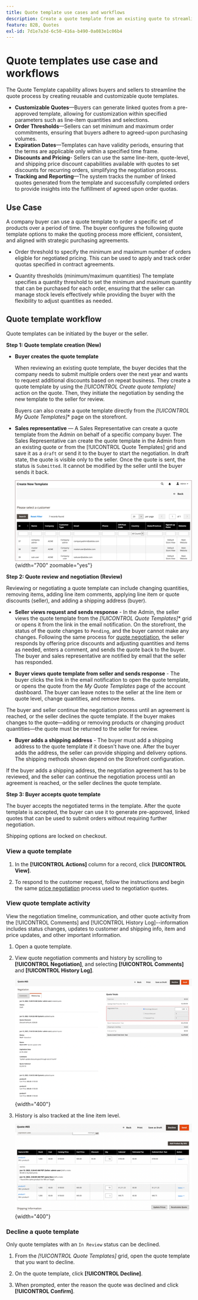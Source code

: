 ```yaml
---
title: Quote template use cases and workflows
description: Create a quote template from an existing quote to streamline quote negotiation for recurring orders.
feature: B2B, Quotes
exl-id: 7d1e7a3d-6c50-416a-b490-0a083e1c06b4
---
```

# Quote templates use case and workflows

The Quote Template capability allows buyers and sellers to streamline the quote process by creating reusable and customizable quote templates.

- **Customizable Quotes**—Buyers can generate linked quotes from a pre-approved template, allowing for customization within specified parameters such as line-item quantities and selections.
- **Order Thresholds**—Sellers can set minimum and maximum order commitments, ensuring that buyers adhere to agreed-upon purchasing volumes.
- **Expiration Dates**—Templates can have validity periods, ensuring that the terms are applicable only within a specified time frame.
- **Discounts and Pricing**- Sellers can use the same line-item, quote-level, and shipping price discount capabilities available with quotes to set discounts for recurring orders, simplifying the negotiation process.
- **Tracking and Reporting**—The system tracks the number of linked quotes generated from the template and successfully completed orders to provide insights into the fulfillment of agreed upon order quotas.

## Use Case

A company buyer can use a quote template to order a specific set of products over a period of time. The buyer configures the following quote template options to make the quoting process more efficient, consistent, and aligned with strategic purchasing agreements.

- Order threshold to specify the minimum and maximum number of orders eligible for negotiated pricing. This can be used to apply and track order quotas specified in contract agreements.

- Quantity thresholds (minimum/maximum quantities) The template specifies a quantity threshold to set the minimum and maximum quantity that can be purchased for each order, ensuring that the seller can manage stock levels effectively while providing the buyer with the flexibility to adjust quantities as needed.

## Quote template workflow

Quote templates can be initiated by the buyer or the seller.

**Step 1: Quote template creation (New)**

- **Buyer creates the quote template**

   When reviewing an existing quote template, the buyer decides that the company needs to submit multiple orders over the next year and wants to request additional discounts based on repeat business. They create a quote template by using the *[!UICONTROL Create quote template]* action on the quote. Then, they initiate the negotiation by sending the new template to the seller for review.

   Buyers can also create a quote template directly from the *[!UICONTROL My Quote Templates]** page on the storefront.

- **Sales representative** — A Sales Representative can create a quote template from the Admin on behalf of a specific company buyer. The Sales Representative can create the quote template in the Admin from an existing quote or from the [!UICONTROL Quote Templates] grid and save it as a `draft` or send it to the buyer to start the negotiation. In draft state, the quote is visible only to the seller. Once the quote is sent, the status is `Submitted`. It cannot be modified by the seller until the buyer sends it back.

  ![Seller initiating a buyer quote from the Quotes grid in the Admin](./assets/quote-template-create-from-grid.png){width="700" zoomable="yes"}

**Step 2: Quote review and negotiation (Review)**

Reviewing or negotiating a quote template can include changing quantities, removing items, adding line item comments, applying line item or quote discounts (seller), and adding a shipping address (buyer).

- **Seller views request and sends response** - In the Admin, the seller views the quote template from the *[!UICONTROL Quote Templates]** grid or opens it from the link in the email notification. On the storefront, the status of the quote changes to `Pending`, and the buyer cannot make any changes. Following the same process for [quote negotiation](quote-price-negotiation.md), the seller responds by offering price discounts and adjusting quantities and items as needed, enters a comment, and sends the quote back to the buyer. The buyer and sales representative are notified by email that the seller has responded.

- **Buyer views quote template from seller and sends response** - The buyer clicks the link in the email notification to open the quote template, or opens the quote from the _My Quote Templates_ page of the account dashboard. The buyer can leave notes to the seller at the line item or quote level, change quantities, and remove items.

The buyer and seller continue the negotiation process until an agreement is reached, or the seller declines the quote template. If the buyer makes changes to the quote—adding or removing products or changing product quantities—the quote must be returned to the seller for review.

- **Buyer adds a shipping address** - The buyer must add a shipping address to the quote template if it doesn't have one. After the buyer adds the address, the seller can provide shipping and delivery options. The shipping methods shown depend on the Storefront configuration.

If the buyer adds a shipping address, the negotiation agreement has to be reviewed, and the seller can continue the negotiation process until an agreement is reached, or the seller declines the quote template.

**Step 3: Buyer accepts quote template**

The buyer accepts the negotiated terms in the template. After the quote template is accepted, the buyer can use it to generate pre-approved, linked quotes that can be used to submit orders without requiring further negotiation.

Shipping options are locked on checkout.

### View a quote template

1. In the **[!UICONTROL Actions]** column for a record, click **[!UICONTROL View]**.

1. To respond to the customer request, follow the instructions and begin the same [price negotiation](quote-price-negotiation.md) process used to negotiation quotes.

### View quote template activity

View the negotiation timeline, communication, and other quote activity from the [!UICONTROL Comments] and [!UICONTROL History Log]--information includes status changes, updates to customer and shipping info, item and price updates, and other important information.

1. Open a quote template.

1. View quote negotiation comments and history by scrolling to **[!UICONTROL Negotiation]**, and selecting **[!UICONTROL Comments]** and **[!UICONTROL History Log]**.

   ![View History](./assets/quote-view-history.png){width="400"}

1. History is also tracked at the line item level.

   ![View Line Item History](./assets/quote-view-line-item-history.png){width="400"}


### Decline a quote template

Only quote templates with an `In Review` status can be declined.

1. From the *[!UICONTROL Quote Templates]* grid, open the quote template that you want to decline.

1. On the quote template, click **[!UICONTROL Decline]**.

1. When prompted, enter the reason the quote was declined and click **[!UICONTROL Confirm]**.
